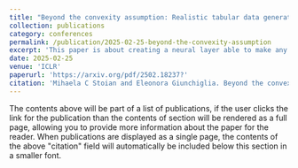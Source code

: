 ```yaml
---
title: "Beyond the convexity assumption: Realistic tabular data generation under quantifier-free real linear constraints"
collection: publications
category: conferences
permalink: /publication/2025-02-25-beyond-the-convexity-assumption
excerpt: 'This paper is about creating a neural layer able to make any neural network compliant by design with constraints expressed as disjunctions over linear inequalities, i.e., each constraint can have form $$\Phi_1 \vee \Phi_2 \vee \ldots \Phi_n$$, where each $$\Phi_i$$ for $$i = 1, \ldots, n$$ is a linear inequality. This problem is particularly interesting because the constraints can define non-convex and even disconnected spaces.'
date: 2025-02-25
venue: 'ICLR'
paperurl: 'https://arxiv.org/pdf/2502.18237?'
citation: 'Mihaela C Stoian and Eleonora Giunchiglia. Beyond the convexity assumption: Realistic tabular data generation under quantifier-free real linear constraints. In The Thirteenth International Conference on Learning Representations (ICLR), 2025.'
---
```


The contents above will be part of a list of publications, if the user clicks the link for the publication than the contents of section will be rendered as a full page, allowing you to provide more information about the paper for the reader. When publications are displayed as a single page, the contents of the above "citation" field will automatically be included below this section in a smaller font.
